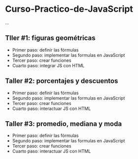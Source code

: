 # Curso-Practico-de-JavaScript

...


## Tller #1: figuras geométricas



- Primer paso: definir las fórmulas
- Segundo paso: implementar las formulas en JavaScript
- Tercer paso: crear funciones
- Cuarto paso: integrar JS con HTML


## Taller #2: porcentajes y descuentos

- Primer paso: definir las fórmulas
- Segundo paso: implementar las formulas en JavaScript
- Tercer paso: crear funciones
- Cuarto paso: interactuar JS con HTML

## Taller #3: promedio, mediana y moda

- Primer paso: definir las fórmulas
- Segundo paso: implementar las formulas en JavaScript
- Tercer paso: crear funciones
- Cuarto paso: interactuar JS con HTML